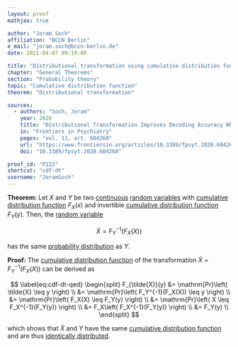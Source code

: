 ```yaml
---
layout: proof
mathjax: true

author: "Joram Soch"
affiliation: "BCCN Berlin"
e_mail: "joram.soch@bccn-berlin.de"
date: 2021-04-07 09:19:00

title: "Distributional transformation using cumulative distribution function"
chapter: "General Theorems"
section: "Probability theory"
topic: "Cumulative distribution function"
theorem: "Distributional transformation"

sources:
  - authors: "Soch, Joram"
    year: 2020
    title: "Distributional Transformation Improves Decoding Accuracy When Predicting Chronological Age From Structural MRI"
    in: "Frontiers in Psychiatry"
    pages: "vol. 11, art. 604268"
    url: "https://www.frontiersin.org/articles/10.3389/fpsyt.2020.604268/full"
    doi: "10.3389/fpsyt.2020.604268"

proof_id: "P222"
shortcut: "cdf-dt"
username: "JoramSoch"
---
```



**Theorem:** Let $X$ and $Y$ be two [continuous](/D/rvar-disc) [random variables](/D/rvar) with [cumulative distribution function](/D/cdf) $F_X(x)$ and invertible [cumulative distribution function](/D/cdf) $F_Y(y)$. Then, the [random variable](/D/rvar)

$$ \label{eq:cdf-dt}
\tilde{X} = F_Y^{-1}(F_X(X))
$$

has the same [probability distribution](/D/dist) as $Y$.


**Proof:** The [cumulative distribution function](/D/cdf) of the transformation $\tilde{X} = F_Y^{-1}(F_X(X))$ can be derived as

$$ \label{eq:cdf-dt-qed}
\begin{split}
F_{\tilde{X}}(y) &= \mathrm{Pr}\left( \tilde{X} \leq y \right) \\
&= \mathrm{Pr}\left( F_Y^{-1}(F_X(X)) \leq y \right) \\
&= \mathrm{Pr}\left( F_X(X) \leq F_Y(y) \right) \\
&= \mathrm{Pr}\left( X \leq F_X^{-1}(F_Y(y)) \right) \\
&= F_X\left( F_X^{-1}(F_Y(y)) \right) \\
&= F_Y(y) \\
\end{split}
$$

which shows that $\tilde{X}$ and $Y$ have the same [cumulative distribution function](/D/cdf) and are thus [identically distributed](/D/dist).